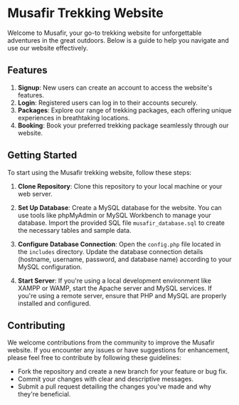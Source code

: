 # Musafir Trekking Website

Welcome to Musafir, your go-to trekking website for unforgettable adventures in the great outdoors. Below is a guide to help you navigate and use our website effectively.

## Features

1. **Signup**: New users can create an account to access the website's features.
2. **Login**: Registered users can log in to their accounts securely.
3. **Packages**: Explore our range of trekking packages, each offering unique experiences in breathtaking locations.
4. **Booking**: Book your preferred trekking package seamlessly through our website.

## Getting Started

To start using the Musafir trekking website, follow these steps:

1. **Clone Repository**: Clone this repository to your local machine or your web server.

2. **Set Up Database**: Create a MySQL database for the website. You can use tools like phpMyAdmin or MySQL Workbench to manage your database. Import the provided SQL file `musafir_database.sql` to create the necessary tables and sample data.

3. **Configure Database Connection**: Open the `config.php` file located in the `includes` directory. Update the database connection details (hostname, username, password, and database name) according to your MySQL configuration.

4. **Start Server**: If you're using a local development environment like XAMPP or WAMP, start the Apache server and MySQL services. If you're using a remote server, ensure that PHP and MySQL are properly installed and configured.

## Contributing

We welcome contributions from the community to improve the Musafir website. If you encounter any issues or have suggestions for enhancement, please feel free to contribute by following these guidelines:

- Fork the repository and create a new branch for your feature or bug fix.
- Commit your changes with clear and descriptive messages.
- Submit a pull request detailing the changes you've made and why they're beneficial.



